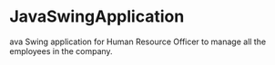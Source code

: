 # JavaSwingApplication
ava Swing application for Human Resource Officer to manage all the  employees in the company. 
